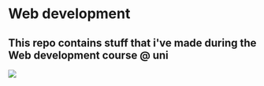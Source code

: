 # Web development

## This repo contains stuff that i've made during the Web development course @ uni

<img src="https://skillicons.dev/icons?i=html,css,javascript,expressjs,react" />